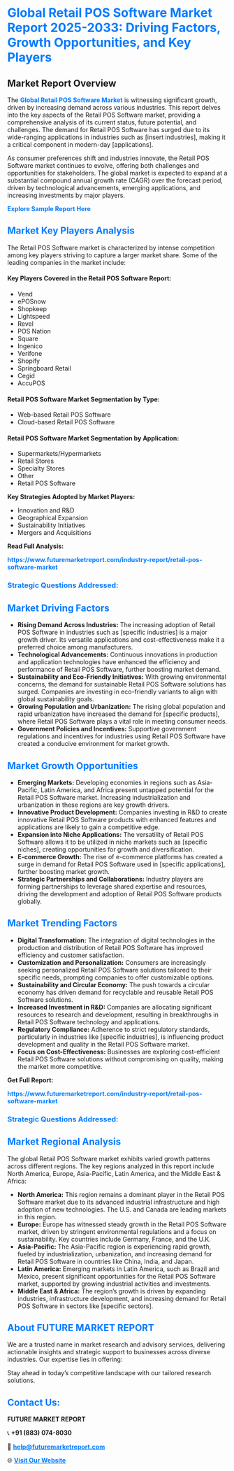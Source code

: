 <h1 style="color: #007BFF;">Global Retail POS Software Market Report 2025-2033: Driving Factors, Growth Opportunities, and Key Players</h1>

<section id="overview">
<h2>Market Report Overview</h2>
<p>The <a href="https://www.futuremarketreport.com/industry-report/retail-pos-software-market" style="color: #007BFF; text-decoration: none;"><strong>Global Retail POS Software Market</strong></a> is witnessing significant growth, driven by increasing demand across various industries. This report delves into the key aspects of the Retail POS Software market, providing a comprehensive analysis of its current status, future potential, and challenges. The demand for Retail POS Software has surged due to its wide-ranging applications in industries such as [insert industries], making it a critical component in modern-day [applications].</p>
<p>As consumer preferences shift and industries innovate, the Retail POS Software market continues to evolve, offering both challenges and opportunities for stakeholders. The global market is expected to expand at a substantial compound annual growth rate (CAGR) over the forecast period, driven by technological advancements, emerging applications, and increasing investments by major players.</p>
</section>

<section id="overview">
<p><a href="https://www.futuremarketreport.com/request-sample/reportId=120449" style="color: #007BFF; text-decoration: none;"><strong>Explore Sample Report Here</strong></a></p>
</section>

<section id="key-players">
<h2 style="color: #007BFF;">Market Key Players Analysis</h2>
<p>The Retail POS Software market is characterized by intense competition among key players striving to capture a larger market share. Some of the leading companies in the market include:</p>
<h4>Key Players Covered in the Retail POS Software Report:</h4>
<ul><li>Vend</li><li>ePOSnow</li><li>Shopkeep</li><li>Lightspeed</li><li>Revel</li><li>POS Nation</li><li>Square</li><li>Ingenico</li><li>Verifone</li><li>Shopify</li><li>Springboard Retail</li><li>Cegid</li><li>AccuPOS</li></ul>
<h4>Retail POS Software Market Segmentation by Type:</h4>
<ul><li>Web-based Retail POS Software</li><li>Cloud-based Retail POS Software</li></ul>

<h4>Retail POS Software Market Segmentation by Application:</h4>
<ul><li>Supermarkets/Hypermarkets</li><li>Retail Stores</li><li>Specialty Stores</li><li>Other</li><li>Retail POS Software</li></ul>
<p><strong>Key Strategies Adopted by Market Players:</strong></p>
<ul>
<li>Innovation and R&D</li>
<li>Geographical Expansion</li>
<li>Sustainability Initiatives</li>
<li>Mergers and Acquisitions</li>
</ul>
</section>

<section>
<p><strong>Read Full Analysis: </strong></p><a href="https://www.futuremarketreport.com/industry-report/retail-pos-software-market" style="color: #007BFF; text-decoration: none;"><strong>https://www.futuremarketreport.com/industry-report/retail-pos-software-market</strong></a>
<h3 style="color: #007BFF;">Strategic Questions Addressed:</h3>
</section>

<section id="driving-factors">
<h2 style="color: #007BFF;">Market Driving Factors</h2>
<ul>
<li><strong>Rising Demand Across Industries:</strong> The increasing adoption of Retail POS Software in industries such as [specific industries] is a major growth driver. Its versatile applications and cost-effectiveness make it a preferred choice among manufacturers.</li>
<li><strong>Technological Advancements:</strong> Continuous innovations in production and application technologies have enhanced the efficiency and performance of Retail POS Software, further boosting market demand.</li>
<li><strong>Sustainability and Eco-Friendly Initiatives:</strong> With growing environmental concerns, the demand for sustainable Retail POS Software solutions has surged. Companies are investing in eco-friendly variants to align with global sustainability goals.</li>
<li><strong>Growing Population and Urbanization:</strong> The rising global population and rapid urbanization have increased the demand for [specific products], where Retail POS Software plays a vital role in meeting consumer needs.</li>
<li><strong>Government Policies and Incentives:</strong> Supportive government regulations and incentives for industries using Retail POS Software have created a conducive environment for market growth.</li>
</ul>
</section>

<section id="growth-opportunities">
<h2 style="color: #007BFF;">Market Growth Opportunities</h2>
<ul>
<li><strong>Emerging Markets:</strong> Developing economies in regions such as Asia-Pacific, Latin America, and Africa present untapped potential for the Retail POS Software market. Increasing industrialization and urbanization in these regions are key growth drivers.</li>
<li><strong>Innovative Product Development:</strong> Companies investing in R&D to create innovative Retail POS Software products with enhanced features and applications are likely to gain a competitive edge.</li>
<li><strong>Expansion into Niche Applications:</strong> The versatility of Retail POS Software allows it to be utilized in niche markets such as [specific niches], creating opportunities for growth and diversification.</li>
<li><strong>E-commerce Growth:</strong> The rise of e-commerce platforms has created a surge in demand for Retail POS Software used in [specific applications], further boosting market growth.</li>
<li><strong>Strategic Partnerships and Collaborations:</strong> Industry players are forming partnerships to leverage shared expertise and resources, driving the development and adoption of Retail POS Software products globally.</li>
</ul>
</section>

<section id="trending-factors">
<h2 style="color: #007BFF;">Market Trending Factors</h2>
<ul>
<li><strong>Digital Transformation:</strong> The integration of digital technologies in the production and distribution of Retail POS Software has improved efficiency and customer satisfaction.</li>
<li><strong>Customization and Personalization:</strong> Consumers are increasingly seeking personalized Retail POS Software solutions tailored to their specific needs, prompting companies to offer customizable options.</li>
<li><strong>Sustainability and Circular Economy:</strong> The push towards a circular economy has driven demand for recyclable and reusable Retail POS Software solutions.</li>
<li><strong>Increased Investment in R&D:</strong> Companies are allocating significant resources to research and development, resulting in breakthroughs in Retail POS Software technology and applications.</li>
<li><strong>Regulatory Compliance:</strong> Adherence to strict regulatory standards, particularly in industries like [specific industries], is influencing product development and quality in the Retail POS Software market.</li>
<li><strong>Focus on Cost-Effectiveness:</strong> Businesses are exploring cost-efficient Retail POS Software solutions without compromising on quality, making the market more competitive.</li>
</ul>
</section>

<section>
<p><strong>Get Full Report: </strong></p><a href="https://www.futuremarketreport.com/industry-report/retail-pos-software-market" style="color: #007BFF; text-decoration: none;"><strong>https://www.futuremarketreport.com/industry-report/retail-pos-software-market</strong></a>
<h3 style="color: #007BFF;">Strategic Questions Addressed:</h3>
</section>


<section id="regional-analysis">
<h2 style="color: #007BFF;">Market Regional Analysis</h2>
<p>The global Retail POS Software market exhibits varied growth patterns across different regions. The key regions analyzed in this report include North America, Europe, Asia-Pacific, Latin America, and the Middle East & Africa:</p>
<ul>
<li><strong>North America:</strong> This region remains a dominant player in the Retail POS Software market due to its advanced industrial infrastructure and high adoption of new technologies. The U.S. and Canada are leading markets in this region.</li>
<li><strong>Europe:</strong> Europe has witnessed steady growth in the Retail POS Software market, driven by stringent environmental regulations and a focus on sustainability. Key countries include Germany, France, and the U.K.</li>
<li><strong>Asia-Pacific:</strong> The Asia-Pacific region is experiencing rapid growth, fueled by industrialization, urbanization, and increasing demand for Retail POS Software in countries like China, India, and Japan.</li>
<li><strong>Latin America:</strong> Emerging markets in Latin America, such as Brazil and Mexico, present significant opportunities for the Retail POS Software market, supported by growing industrial activities and investments.</li>
<li><strong>Middle East & Africa:</strong> The region’s growth is driven by expanding industries, infrastructure development, and increasing demand for Retail POS Software in sectors like [specific sectors].</li>
</ul>
</section>

<footer>
<h2 style="color: #007BFF;">About FUTURE MARKET REPORT</h2>
<p>We are a trusted name in market research and advisory services, delivering actionable insights and strategic support to businesses across diverse industries. Our expertise lies in offering:</p>

<p>Stay ahead in today’s competitive landscape with our tailored research solutions.</p>

<h2 style="color: #007BFF;">Contact Us:</h2>
<p><strong>FUTURE MARKET REPORT</strong></p>
<p>📞 <strong>+91 (883) 074-8030</strong></p>
<p>📧 <strong><a href="mailto:help@futuremarketreport.com" style="color: #007BFF;">help@futuremarketreport.com</a></strong></p>
<p>🌐 <strong><a href="https://www.futuremarketreport.com/" style="color: #007BFF;">Visit Our Website</a></strong></p>
</footer>